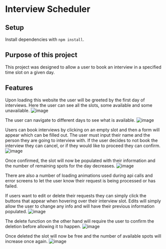 # Interview Scheduler

## Setup

Install dependencies with `npm install`.

## Purpose of this project
This project was designed to allow a user to book an interview in a specified time slot on a given day. 

## Features 
Upon loading this website the user will be greeted by the first day of interviews. Here the user can see all the slots, some available and some unavailable.
![image](https://user-images.githubusercontent.com/95982839/160932246-421e96ec-b106-4a30-8a34-0970532273bf.png)

The user can navigate to different days to see what is available.
![image](https://user-images.githubusercontent.com/95982839/160932350-fbc0cb97-e220-44f6-bfef-42df0b0e7b5e.png)

Users can book interviews by clicking on an empty slot and then a form will appear which can be filled out. The user must input their name and the person they are going to interview with. If the user decides to not book the interview they can cancel, or if they would like to proceed they can confirm.
![image](https://user-images.githubusercontent.com/95982839/160932464-e19283cd-c70f-4b9e-b793-d774b57e8ab4.png)

Once confirmed, the slot will now be populated with their information and the number of remaining spots for the day decreases.
![image](https://user-images.githubusercontent.com/95982839/160932744-2f9f5233-6ec5-4b9d-8505-9d4d8351fb04.png)

There are also a number of loading animations used during api calls and error screens to let the user know their request is being processed or has failed.

If users want to edit or delete their requests they can simply click the buttons that appear when hovering over their interview slot. Edits will simply allow the user to change any info and will have their previous information populated. 
![image](https://user-images.githubusercontent.com/95982839/160933080-abc6a9d5-ed82-4c40-95fd-b185bc916817.png)

The delete function on the other hand will require the user to confirm the deletion before allowing it to happen.
![image](https://user-images.githubusercontent.com/95982839/160933244-354fc934-e7d2-4b48-b795-f8fabe5db3ab.png)

Once deleted the slot will now be free and the number of available spots will increase once again.
![image](https://user-images.githubusercontent.com/95982839/160933376-ca6ea811-49f7-4d51-aed4-ddd8e6bbd8b4.png)




